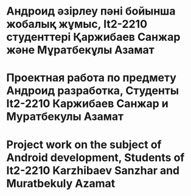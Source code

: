# Андроид әзірлеу пәні бойынша жобалық жұмыс, It2-2210 студенттері Қаржибаев Санжар және Мұратбекұлы Азамат
# Проектная работа по предмету Андроид разработка, Студенты It2-2210 Каржибаев Санжар и Муратбекулы Азамат
# Project work on the subject of Android development, Students of It2-2210 Karzhibaev Sanzhar and Muratbekuly Azamat
